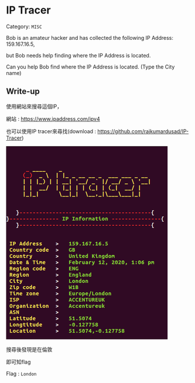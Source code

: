 # IP Tracer
Category: `MISC`

Bob is an amateur hacker and has collected the following IP Address: 159.167.16.5, 

but Bob needs help finding where the IP Address is located. 

Can you help Bob find where the IP Address is located. (Type the City name)

## Write-up
使用網站來搜尋這個IP，

網站 : https://www.ipaddress.com/ipv4

也可以使用IP tracer來尋找(download : https://github.com/rajkumardusad/IP-Tracer)

![IP tracer](https://github.com/Offliners/CTFlearn-writeup/blob/master/MISC/IP%20Tracer/IPtracer.PNG)

搜尋後發現是在倫敦

即可知flag


Flag : `London`
